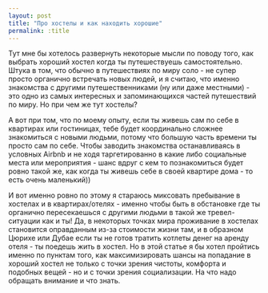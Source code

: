```yaml
---
layout: post
title: "Про хостелы и как находить хорошие"
permalink: :title
---
```


Тут мне бы хотелось развернуть некоторые мысли по поводу того, как выбрать хороший хостел когда ты путешествуешь самостоятельно.
Штука в том, что обычно в путешествиях по миру соло - не супер просто органично встречать новых людей, и я считаю, что именно знакомства с другими путешественниками (ну или даже местными) - это одно из самых интересных и запоминающихся частей путешествий по миру. Но при чем же тут хостелы?

А вот при том, что по моему опыту, если ты живешь сам по себе в квартирах или гостиницах, тебе будет координально сложнее знакомиться с новыми людьми, потому что большую часть времени ты просто сам по себе. Чтобы заводить знакомства останавливаясь в условных Airbnb и не ходя таргетированно в какие либо социальные места или мероприятия - шанс вдруг с кем то познакомиться будет ровно такой же, как когда ты живешь себе в своей квартире дома - то есть очень маленький))

И вот именно ровно по этому я стараюсь миксовать пребывание в хостелах и в квартирах/отелях - именно чтобы быть в обстановке где ты органично пересекаешься с другими людьми в такой же тревел-ситуации как и ты! Да, в некоторых точках мира проживание в хостелах становится оправданным из-за стоимости жизни там, и в образном Цюрихе или Дубае если ты не готов тратить котлеты денег на аренду отеля - ты поедешь жить в хостел.
Но в этой статье я бы хотел пройтись именно по пунктам того, как максимизировать шансы на попадание в хороший хостел не только с точки зрения чистоты, комфорта и подобных вещей - но и с точки зрения социализации. На что надо обращать внимание и что знать.
